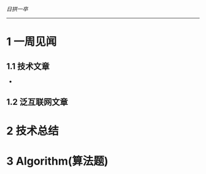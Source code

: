 
*日拱一卒*

_________________

# 1 一周见闻

## 1.1 技术文章
+

## 1.2 泛互联网文章



# 2 技术总结



# 3 Algorithm(算法题)
























